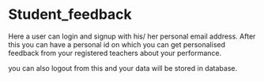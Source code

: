 # Student_feedback

Here a user can login and signup with his/ her personal email address.
After this you can have a personal id on which you can get personalised feedback from your registered teachers about your performance.

you can also logout from this and your data will be stored in database.
